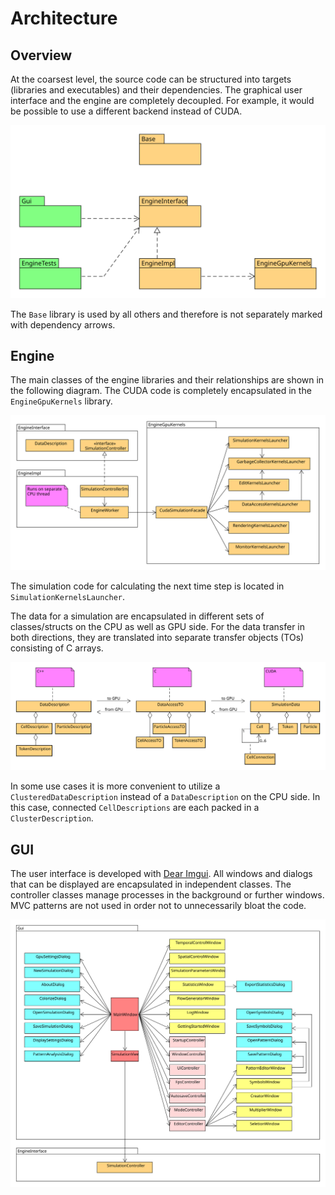 # Architecture

## Overview

At the coarsest level, the source code can be structured into targets (libraries and executables) and their dependencies. The graphical user interface and the engine are completely decoupled. For example, it would be possible to use a different backend instead of CUDA.

![Dependencies of libraries (orange) and executables (green)](../.gitbook/assets/packages.svg)

The `Base` library is used by all others and therefore is not separately marked with dependency arrows.&#x20;

## Engine

The main classes of the engine libraries and their relationships are shown in the following diagram. The CUDA code is completely encapsulated in the `EngineGpuKernels` library.

![Engine classes and their dependencies](../.gitbook/assets/engine.svg)

The simulation code for calculating the next time step is located in `SimulationKernelsLauncher`.

The data for a simulation are encapsulated in different sets of classes/structs on the CPU as well as GPU side. For the data transfer in both directions, they are translated into separate transfer objects (TOs) consisting of C arrays.

![Main data structures for storing the simulation data](../.gitbook/assets/data.svg)

In some use cases it is more convenient to utilize a `ClusteredDataDescription` instead of a `DataDescription` on the CPU side. In this case, connected `CellDescriptions` are each packed in a `ClusterDescription`.

## GUI

The user interface is developed with [Dear Imgui](https://github.com/ocornut/imgui). All windows and dialogs that can be displayed are encapsulated in independent classes. The controller classes manage processes in the background or further windows. MVC patterns are not used in order not to unnecessarily bloat the code.

![Gui classes and some of their dependencies](../.gitbook/assets/gui.svg)
